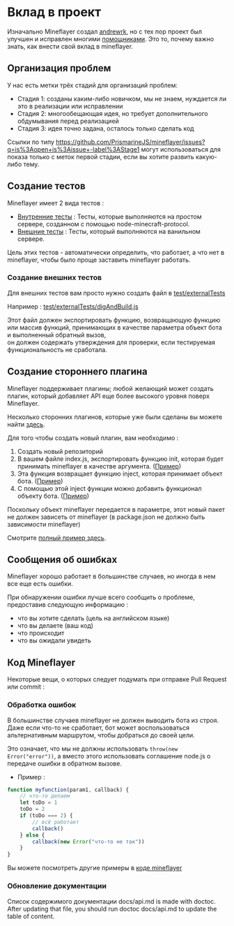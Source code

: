 # Вклад в проект

Изначально Mineflayer создал [andrewrk](http://github.com/andrewrk), но с тех пор проект был улучшен и исправлен многими [помощниками](https://github.com/andrewrk/mineflayer/graphs/contributors).
Это то, почему важно знать, как внести свой вклад в mineflayer.

## Организация проблем

У нас есть метки трёх стадий для организаций проблем:

- Стадия 1: созданы каким-либо новичком, мы не знаем, нуждается ли это в реализации или исправлении
- Стадия 2: многообещающая идея, но требует дополнительного обдумывания перед реализацией
- Стадия 3: идея точно задана, осталось только сделать код

Ссылки по типу https://github.com/PrismarineJS/mineflayer/issues?q=is%3Aopen+is%3Aissue+-label%3AStage1 могут использоваться для показа только с меток первой стадии, если вы хотите развить какую-либо тему.

## Создание тестов

Mineflayer имеет 2 вида тестов :

- [Внутренние тесты](../../test/internalTest.js) : Тесты, которые выполняются на простом сервере, созданном с помощью node-minecraft-protocol.
- [Внешние тесты](../../test/externalTests/) : Тесты, который выполняются на ванильном сервере.

Цель этих тестов - автоматически определить, что работает, а что нет в mineflayer, чтобы было проще заставить mineflayer работать.

### Создание внешних тестов

Для внешних тестов вам просто нужно создать файл в [test/externalTests](../../test/externalTests)

Например : [test/externalTests/digAndBuild.js](https://github.com/PrismarineJS/mineflayer/blob/master/test/externalTests/digAndBuild.js)

Этот файл должен экспортировать функцию, возвращающую функцию или массив функций, принимающих в качестве параметра объект бота и выполненный обратный вызов,  
он должен содержать утверждения для проверки, если тестируемая функциональность не сработала.

## Создание стороннего плагина

Mineflayer поддерживает плагины; любой желающий может создать плагин, который добавляет API еще более высокого уровня поверх Mineflayer.

Несколько сторонних плагинов, которые уже были сделаны вы можете найти [здесь](https://github.com/andrewrk/mineflayer#third-party-plugins).

Для того чтобы создать новый плагин, вам необходимо :

1. Создать новый репозиторий
2. В вашем файле index.js, экспортировать функцию init, которая будет принимать mineflayer в качестве аргумента. ([Пример](https://github.com/andrewrk/mineflayer-navigate/blob/e24cb6a868ce64ae43bea2d035832c15ed01d301/index.js#L18))
3. Эта функция возвращает функцию inject, которая принимает объект бота. ([Пример](https://github.com/andrewrk/mineflayer-navigate/blob/e24cb6a868ce64ae43bea2d035832c15ed01d301/index.js#L23))
4. С помощью этой inject функции можно добавить функционал объекту бота. ([Пример](https://github.com/andrewrk/mineflayer-navigate/blob/e24cb6a868ce64ae43bea2d035832c15ed01d301/index.js#L32))

Поскольку объект mineflayer передается в параметре, этот новый пакет не должен зависеть от mineflayer (в package.json не должно быть зависимости mineflayer)

Смотрите [полный пример здесь](https://github.com/andrewrk/mineflayer-navigate/tree/e24cb6a868ce64ae43bea2d035832c15ed01d301).

## Сообщения об ошибках

Mineflayer хорошо работает в большинстве случаев, но иногда в нем все еще есть ошибки.

При обнаружении ошибки лучше всего сообщить о проблеме, предоставив следующую информацию :

- что вы хотите сделать (цель на английском языке)
- что вы делаете (ваш код)
- что происходит
- что вы ожидали увидеть

## Код Mineflayer

Некоторые вещи, о которых следует подумать при отправке Pull Request или commit :

### Обработка ошибок

В большинстве случаев mineflayer не должен выводить бота из строя. Даже если что-то не сработает, бот может воспользоваться альтернативным маршрутом, чтобы добраться до своей цели.

Это означает, что мы не должны использовать `throw(new Error("error"))`, а вместо этого использовать соглашение node.js о передаче ошибки в обратном вызове.

- Пример :

```js
function myfunction(param1, callback) {
	// что-то делаем
	let toDo = 1
	toDo = 2
	if (toDo === 2) {
		// всё работает
		callback()
	} else {
		callback(new Error("что-то не так"))
	}
}
```

Вы можете посмотреть другие примеры в [коде mineflayer](https://github.com/andrewrk/mineflayer/blob/a8736c4ea473cf1a609c5a29046c0cdad006d429/lib/plugins/bed.js#L10)

### Обновление документации

Список содержимого документации docs/api.md is made with doctoc. After updating that file, you should run doctoc docs/api.md to update the table of content.

